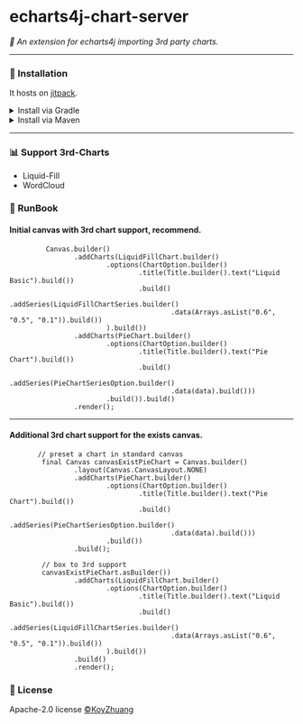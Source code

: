# echarts4j-chart-server

*🍩 An extension for echarts4j importing 3rd party charts.*

---

### 🔰 Installation

It hosts on [jitpack](https://jitpack.io/#Koooooo-7/echarts4j/main-SNAPSHOT).

<details>
  <summary>Install via Gradle</summary>

```gradle
repositories {
    mavenCentral()
    // add the repository
    maven { url 'https://jitpack.io' }
}

dependencies {
   implementation 'com.github.Koooooo-7.echarts4j:echarts4j-3rd-charts:main-SNAPSHOT'
}
```

</details>

<details>
  <summary>Install via Maven</summary>

```pom
<repositories>
    <repository>
        <id>jitpack.io</id>
        <url>https://jitpack.io</url>
    </repository>
</repositories>
	
<dependency>
    <groupId>com.github.Koooooo-7.echarts4j</groupId>
    <artifactId>echarts4j-3rd-charts</artifactId>
    <version>main-SNAPSHOT</version>
</dependency>
```

</details>

---

### 📊 Support 3rd-Charts

- Liquid-Fill
- WordCloud

### 📝 RunBook

#### Initial canvas with 3rd chart support, recommend.

```
         Canvas.builder()
                .addCharts(LiquidFillChart.builder()
                        .options(ChartOption.builder()
                                .title(Title.builder().text("Liquid Basic").build())
                                .build()
                                .addSeries(LiquidFillChartSeries.builder()
                                        .data(Arrays.asList("0.6", "0.5", "0.1")).build())
                        ).build())
                .addCharts(PieChart.builder()
                        .options(ChartOption.builder()
                                .title(Title.builder().text("Pie Chart").build())
                                .build()
                                .addSeries(PieChartSeriesOption.builder()
                                        .data(data).build()))
                        .build()).build()
                .render();

```

---

#### Additional 3rd chart support for the exists canvas.

```
       // preset a chart in standard canvas
        final Canvas canvasExistPieChart = Canvas.builder()
                .layout(Canvas.CanvasLayout.NONE)
                .addCharts(PieChart.builder()
                        .options(ChartOption.builder()
                                .title(Title.builder().text("Pie Chart").build())
                                .build()
                                .addSeries(PieChartSeriesOption.builder()
                                        .data(data).build()))
                        .build())
                .build();

        // box to 3rd support
        canvasExistPieChart.asBuilder())
                .addCharts(LiquidFillChart.builder()
                        .options(ChartOption.builder()
                                .title(Title.builder().text("Liquid Basic").build())
                                .build()
                                .addSeries(LiquidFillChartSeries.builder()
                                        .data(Arrays.asList("0.6", "0.5", "0.1")).build())
                        ).build())
                .build()
                .render();

```

### 📃 License

Apache-2.0 license [©KoyZhuang](https://github.com/Koooooo-7/echarts4j/blob/main/LICENSE)